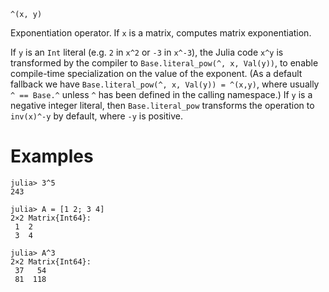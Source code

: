 ```
^(x, y)
```

Exponentiation operator. If `x` is a matrix, computes matrix exponentiation.

If `y` is an `Int` literal (e.g. `2` in `x^2` or `-3` in `x^-3`), the Julia code `x^y` is transformed by the compiler to `Base.literal_pow(^, x, Val(y))`, to enable compile-time specialization on the value of the exponent. (As a default fallback we have `Base.literal_pow(^, x, Val(y)) = ^(x,y)`, where usually `^ == Base.^` unless `^` has been defined in the calling namespace.) If `y` is a negative integer literal, then `Base.literal_pow` transforms the operation to `inv(x)^-y` by default, where `-y` is positive.

# Examples

```jldoctest
julia> 3^5
243

julia> A = [1 2; 3 4]
2×2 Matrix{Int64}:
 1  2
 3  4

julia> A^3
2×2 Matrix{Int64}:
 37   54
 81  118
```
